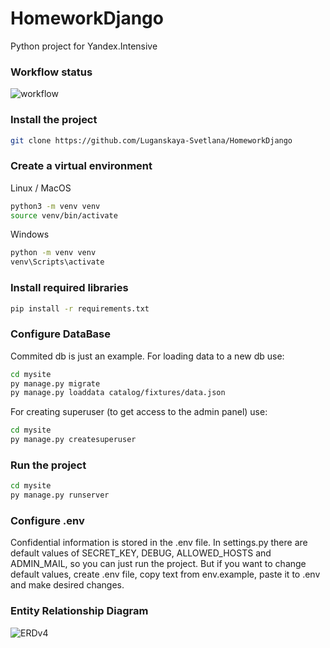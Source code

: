 # HomeworkDjango
Python project for Yandex.Intensive 


### Workflow status
![workflow](https://github.com/Luganskaya-Svetlana/HomeworkDjango/actions/workflows/python-package.yml/badge.svg)


### Install the project
```bash 
git clone https://github.com/Luganskaya-Svetlana/HomeworkDjango
```

### Create a virtual environment
Linux / MacOS

```bash
python3 -m venv venv
source venv/bin/activate
```

Windows

```bash
python -m venv venv
venv\Scripts\activate
```


### Install required libraries
```bash
pip install -r requirements.txt
```

### Configure DataBase
Commited db is just an example. 
For loading data to a new db use:
```bash
cd mysite
py manage.py migrate
py manage.py loaddata catalog/fixtures/data.json
```
For creating superuser (to get access to the admin panel) use:
```bash
cd mysite
py manage.py createsuperuser
```

### Run the project 
```bash
cd mysite
py manage.py runserver
```

### Configure .env
Confidential information is stored in the .env file.
In settings.py there are default values of SECRET_KEY, DEBUG, ALLOWED_HOSTS and ADMIN_MAIL, so you can just run the project. But if you want to change default values, create .env file, copy text from env.example, paste it to .env and make desired changes.

### Entity Relationship Diagram
![ERDv4](https://user-images.githubusercontent.com/94749729/203385407-0cbbf750-bf13-4436-94c4-1adf175aa095.png)


